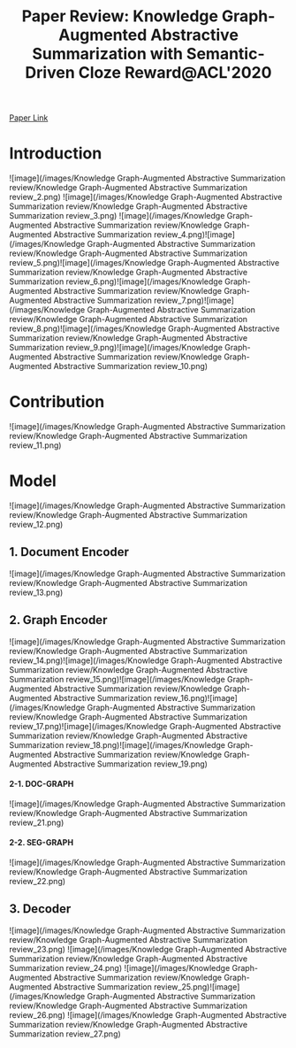 ﻿---
layout: post
title: "5. Paper Review: Knowledge Graph-Augmented Abstractive Summarization with Semantic-Driven Cloze Reward@ACL'2020"
# date: 2016-06-19 10:00:00 +0900
categories: review
# tags: [LSTM, Anomaly Detection, ICML, Deep Learning]
---
[Paper Link](https://aclanthology.org/2020.acl-main.457.pdf)

# Introduction
![image](/images/Knowledge Graph-Augmented Abstractive Summarization review/Knowledge Graph-Augmented Abstractive Summarization review_2.png)
![image](/images/Knowledge Graph-Augmented Abstractive Summarization review/Knowledge Graph-Augmented Abstractive Summarization review_3.png)
![image](/images/Knowledge Graph-Augmented Abstractive Summarization review/Knowledge Graph-Augmented Abstractive Summarization review_4.png)![image](/images/Knowledge Graph-Augmented Abstractive Summarization review/Knowledge Graph-Augmented Abstractive Summarization review_5.png)![image](/images/Knowledge Graph-Augmented Abstractive Summarization review/Knowledge Graph-Augmented Abstractive Summarization review_6.png)![image](/images/Knowledge Graph-Augmented Abstractive Summarization review/Knowledge Graph-Augmented Abstractive Summarization review_7.png)![image](/images/Knowledge Graph-Augmented Abstractive Summarization review/Knowledge Graph-Augmented Abstractive Summarization review_8.png)![image](/images/Knowledge Graph-Augmented Abstractive Summarization review/Knowledge Graph-Augmented Abstractive Summarization review_9.png)![image](/images/Knowledge Graph-Augmented Abstractive Summarization review/Knowledge Graph-Augmented Abstractive Summarization review_10.png)
# Contribution
![image](/images/Knowledge Graph-Augmented Abstractive Summarization review/Knowledge Graph-Augmented Abstractive Summarization review_11.png)
# Model
![image](/images/Knowledge Graph-Augmented Abstractive Summarization review/Knowledge Graph-Augmented Abstractive Summarization review_12.png)
## 1. Document Encoder
![image](/images/Knowledge Graph-Augmented Abstractive Summarization review/Knowledge Graph-Augmented Abstractive Summarization review_13.png)
## 2. Graph Encoder
![image](/images/Knowledge Graph-Augmented Abstractive Summarization review/Knowledge Graph-Augmented Abstractive Summarization review_14.png)![image](/images/Knowledge Graph-Augmented Abstractive Summarization review/Knowledge Graph-Augmented Abstractive Summarization review_15.png)![image](/images/Knowledge Graph-Augmented Abstractive Summarization review/Knowledge Graph-Augmented Abstractive Summarization review_16.png)![image](/images/Knowledge Graph-Augmented Abstractive Summarization review/Knowledge Graph-Augmented Abstractive Summarization review_17.png)![image](/images/Knowledge Graph-Augmented Abstractive Summarization review/Knowledge Graph-Augmented Abstractive Summarization review_18.png)![image](/images/Knowledge Graph-Augmented Abstractive Summarization review/Knowledge Graph-Augmented Abstractive Summarization review_19.png)
#### 2-1. DOC-GRAPH
![image](/images/Knowledge Graph-Augmented Abstractive Summarization review/Knowledge Graph-Augmented Abstractive Summarization review_21.png)
#### 2-2. SEG-GRAPH
![image](/images/Knowledge Graph-Augmented Abstractive Summarization review/Knowledge Graph-Augmented Abstractive Summarization review_22.png)
## 3. Decoder
![image](/images/Knowledge Graph-Augmented Abstractive Summarization review/Knowledge Graph-Augmented Abstractive Summarization review_23.png)
![image](/images/Knowledge Graph-Augmented Abstractive Summarization review/Knowledge Graph-Augmented Abstractive Summarization review_24.png)
![image](/images/Knowledge Graph-Augmented Abstractive Summarization review/Knowledge Graph-Augmented Abstractive Summarization review_25.png)![image](/images/Knowledge Graph-Augmented Abstractive Summarization review/Knowledge Graph-Augmented Abstractive Summarization review_26.png)
![image](/images/Knowledge Graph-Augmented Abstractive Summarization review/Knowledge Graph-Augmented Abstractive Summarization review_27.png)



